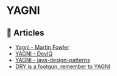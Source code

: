 # YAGNI

## 📕 Articles
- [Yagni - Martin Fowler](https://martinfowler.com/bliki/Yagni.html)
- [YAGNI - DevIQ](https://deviq.com/principles/yagni) 
- [YAGNI - java-design-patterns](https://java-design-patterns.com/principles/#yagni) 
- [DRY is a footgun, remember to YAGNI](https://swizec.com/blog/dry-is-a-footgun-remember-to-yagni/)
